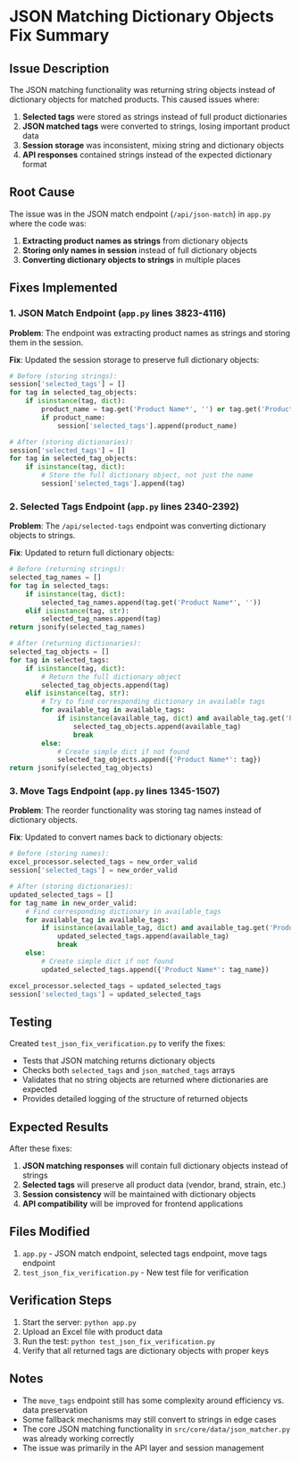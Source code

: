 # JSON Matching Dictionary Objects Fix Summary

## Issue Description

The JSON matching functionality was returning string objects instead of dictionary objects for matched products. This caused issues where:

1. **Selected tags** were stored as strings instead of full product dictionaries
2. **JSON matched tags** were converted to strings, losing important product data
3. **Session storage** was inconsistent, mixing string and dictionary objects
4. **API responses** contained strings instead of the expected dictionary format

## Root Cause

The issue was in the JSON match endpoint (`/api/json-match`) in `app.py` where the code was:

1. **Extracting product names as strings** from dictionary objects
2. **Storing only names in session** instead of full dictionary objects
3. **Converting dictionary objects to strings** in multiple places

## Fixes Implemented

### 1. JSON Match Endpoint (`app.py` lines 3823-4116)

**Problem**: The endpoint was extracting product names as strings and storing them in the session.

**Fix**: Updated the session storage to preserve full dictionary objects:

```python
# Before (storing strings):
session['selected_tags'] = []
for tag in selected_tag_objects:
    if isinstance(tag, dict):
        product_name = tag.get('Product Name*', '') or tag.get('ProductName', '') or tag.get('product_name', '')
        if product_name:
            session['selected_tags'].append(product_name)

# After (storing dictionaries):
session['selected_tags'] = []
for tag in selected_tag_objects:
    if isinstance(tag, dict):
        # Store the full dictionary object, not just the name
        session['selected_tags'].append(tag)
```

### 2. Selected Tags Endpoint (`app.py` lines 2340-2392)

**Problem**: The `/api/selected-tags` endpoint was converting dictionary objects to strings.

**Fix**: Updated to return full dictionary objects:

```python
# Before (returning strings):
selected_tag_names = []
for tag in selected_tags:
    if isinstance(tag, dict):
        selected_tag_names.append(tag.get('Product Name*', ''))
    elif isinstance(tag, str):
        selected_tag_names.append(tag)
return jsonify(selected_tag_names)

# After (returning dictionaries):
selected_tag_objects = []
for tag in selected_tags:
    if isinstance(tag, dict):
        # Return the full dictionary object
        selected_tag_objects.append(tag)
    elif isinstance(tag, str):
        # Try to find corresponding dictionary in available tags
        for available_tag in available_tags:
            if isinstance(available_tag, dict) and available_tag.get('Product Name*', '') == tag:
                selected_tag_objects.append(available_tag)
                break
        else:
            # Create simple dict if not found
            selected_tag_objects.append({'Product Name*': tag})
return jsonify(selected_tag_objects)
```

### 3. Move Tags Endpoint (`app.py` lines 1345-1507)

**Problem**: The reorder functionality was storing tag names instead of dictionary objects.

**Fix**: Updated to convert names back to dictionary objects:

```python
# Before (storing names):
excel_processor.selected_tags = new_order_valid
session['selected_tags'] = new_order_valid

# After (storing dictionaries):
updated_selected_tags = []
for tag_name in new_order_valid:
    # Find corresponding dictionary in available_tags
    for available_tag in available_tags:
        if isinstance(available_tag, dict) and available_tag.get('Product Name*', '') == tag_name:
            updated_selected_tags.append(available_tag)
            break
    else:
        # Create simple dict if not found
        updated_selected_tags.append({'Product Name*': tag_name})

excel_processor.selected_tags = updated_selected_tags
session['selected_tags'] = updated_selected_tags
```

## Testing

Created `test_json_fix_verification.py` to verify the fixes:

- Tests that JSON matching returns dictionary objects
- Checks both `selected_tags` and `json_matched_tags` arrays
- Validates that no string objects are returned where dictionaries are expected
- Provides detailed logging of the structure of returned objects

## Expected Results

After these fixes:

1. **JSON matching responses** will contain full dictionary objects instead of strings
2. **Selected tags** will preserve all product data (vendor, brand, strain, etc.)
3. **Session consistency** will be maintained with dictionary objects
4. **API compatibility** will be improved for frontend applications

## Files Modified

1. `app.py` - JSON match endpoint, selected tags endpoint, move tags endpoint
2. `test_json_fix_verification.py` - New test file for verification

## Verification Steps

1. Start the server: `python app.py`
2. Upload an Excel file with product data
3. Run the test: `python test_json_fix_verification.py`
4. Verify that all returned tags are dictionary objects with proper keys

## Notes

- The `move_tags` endpoint still has some complexity around efficiency vs. data preservation
- Some fallback mechanisms may still convert to strings in edge cases
- The core JSON matching functionality in `src/core/data/json_matcher.py` was already working correctly
- The issue was primarily in the API layer and session management 